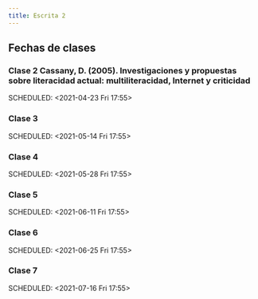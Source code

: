 ```yaml
---
title: Escrita 2
---
```


## Fechas de clases
### Clase 2 Cassany, D. (2005). Investigaciones y propuestas sobre literacidad actual: multiliteracidad, Internet y criticidad 
SCHEDULED: <2021-04-23 Fri 17:55>
### Clase 3 
SCHEDULED: <2021-05-14 Fri 17:55>
### Clase 4 
SCHEDULED: <2021-05-28 Fri 17:55>
### Clase 5 
SCHEDULED: <2021-06-11 Fri 17:55>
### Clase 6 
SCHEDULED: <2021-06-25 Fri 17:55>
### Clase 7 
SCHEDULED: <2021-07-16 Fri 17:55>
